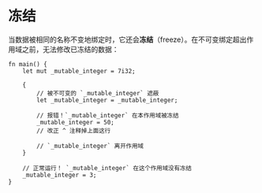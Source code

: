 # 冻结

当数据被相同的名称不变地绑定时，它还会**冻结**（freeze）。在不可变绑定超出作用域之前，无法修改已冻结的数据：

```rust,editable,ignore,mdbook-runnable
fn main() {
    let mut _mutable_integer = 7i32;

    {
        // 被不可变的 `_mutable_integer` 遮蔽
        let _mutable_integer = _mutable_integer;

        // 报错！`_mutable_integer` 在本作用域被冻结
        _mutable_integer = 50;
        // 改正 ^ 注释掉上面这行

        // `_mutable_integer` 离开作用域
    }

    // 正常运行！ `_mutable_integer` 在这个作用域没有冻结
    _mutable_integer = 3;
}
```
